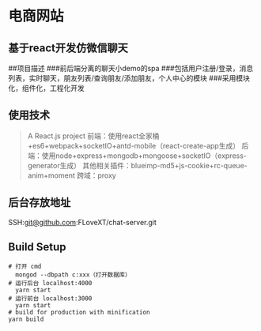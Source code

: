 # 电商网站
## 基于react开发仿微信聊天

##项目描述
###前后端分离的聊天小demo的spa
###包括用户注册/登录，消息列表，实时聊天，朋友列表/查询朋友/添加朋友，个人中心的模块
###采用模块化，组件化，工程化开发

## 使用技术
> A React.js project
> 前端：使用react全家桶+es6+webpack+socketIO+antd-mobile（react-create-app生成）
> 后端：使用node+express+mongodb+mongoose+socketIO（express-generator生成）
> 其他相关插件：blueimp-md5+js-cookie+rc-queue-anim+moment
> 跨域：proxy

## 后台存放地址
   SSH:git@github.com:FLoveXT/chat-server.git

## Build Setup

``` 项目运行
# 打开 cmd 
  mongod --dbpath c:xxx（打开数据库）
# 运行后台 localhost:4000
  yarn start
# 运行前台 localhost:3000
  yarn start
# build for production with minification
yarn build
```

